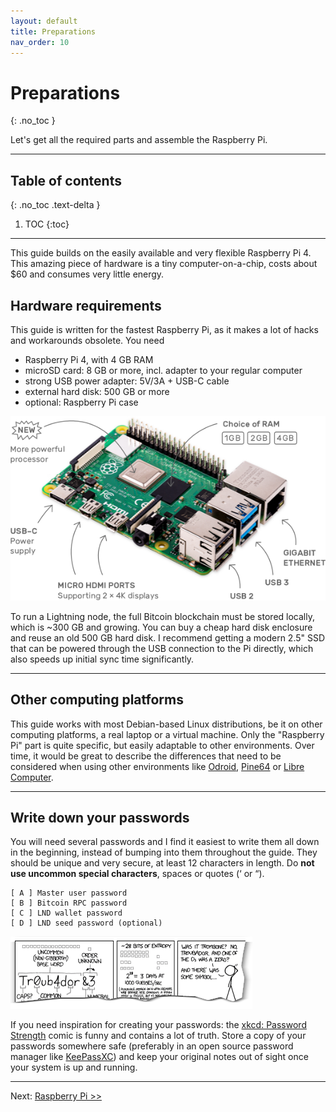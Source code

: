 ```yaml
---
layout: default
title: Preparations
nav_order: 10
---
```

<!-- markdownlint-disable MD014 MD022 MD025 MD040 -->
# Preparations
{: .no_toc }

Let's get all the required parts and assemble the Raspberry Pi.

---

## Table of contents
{: .no_toc .text-delta }

1. TOC
{:toc}

---

This guide builds on the easily available and very flexible Raspberry Pi 4.
This amazing piece of hardware is a tiny computer-on-a-chip, costs about $60 and consumes very little energy.

## Hardware requirements

This guide is written for the fastest Raspberry Pi, as it makes a lot of hacks and workarounds obsolete.
You need

* Raspberry Pi 4, with 4 GB RAM
* microSD card: 8 GB or more, incl. adapter to your regular computer
* strong USB power adapter: 5V/3A + USB-C cable
* external hard disk: 500 GB or more
* optional: Raspberry Pi case

![Raspberry Pi](images/10_raspberrypi_hardware.png)

To run a Lightning node, the full Bitcoin blockchain must be stored locally, which is ~300 GB and growing.
You can buy a cheap hard disk enclosure and reuse an old 500 GB hard disk.
I recommend getting a modern 2.5" SSD that can be powered through the USB connection to the Pi directly, which also speeds up initial sync time significantly.

---

## Other computing platforms

This guide works with most Debian-based Linux distributions, be it on other computing platforms, a real laptop or a virtual machine.
Only the "Raspberry Pi" part is quite specific, but easily adaptable to other environments.
Over time, it would be great to describe the differences that need to be considered when using other environments like [Odroid](https://www.hardkernel.com/), [Pine64](https://www.pine64.org/) or [Libre Computer](https://libre.computer/).

---

## Write down your passwords

You will need several passwords and I find it easiest to write them all down in the beginning, instead of bumping into them throughout the guide.
They should be unique and very secure, at least 12 characters in length. Do **not use uncommon special characters**, spaces or quotes (‘ or “).

```console
[ A ] Master user password
[ B ] Bitcoin RPC password
[ C ] LND wallet password
[ D ] LND seed password (optional)
```

![xkcd: Password Strength](images/20_xkcd_password_strength.png)

If you need inspiration for creating your passwords: the [xkcd: Password Strength](https://xkcd.com/936/) comic is funny and contains a lot of truth.
Store a copy of your passwords somewhere safe (preferably in an open source password manager like [KeePassXC](https://keepassxc.org/)) and keep your original notes out of sight once your system is up and running.

---
Next: [Raspberry Pi >>](raspibolt_20_pi.md)
